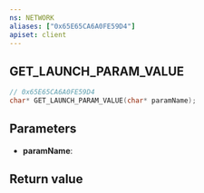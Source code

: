 ```yaml
---
ns: NETWORK
aliases: ["0x65E65CA6A0FE59D4"]
apiset: client
---
```

## GET_LAUNCH_PARAM_VALUE

```c
// 0x65E65CA6A0FE59D4
char* GET_LAUNCH_PARAM_VALUE(char* paramName);
```


## Parameters
* **paramName**:

## Return value